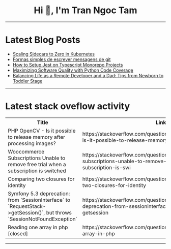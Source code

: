 <h1 align="center">Hi 👋, I'm Tran Ngoc Tam</h1>

---

# Latest Blog Posts 
<!-- BLOG-POST-LIST:START -->
- [Scaling Sidecars to Zero in Kubernetes](https://dev.to/fermyon/scaling-sidecars-to-zero-in-kubernetes-2m23)
- [Formas simples de escrever mensagens de git](https://dev.to/raulbattistini/formas-simples-de-escrever-mensagens-de-git-29do)
- [How to Setup Jest on Typescript Monorepo Projects](https://dev.to/mikhaelesa/how-to-setup-jest-on-typescript-monorepo-projects-o4d)
- [Maximizing Software Quality with Python Code Coverage](https://dev.to/keploy/maximizing-software-quality-with-python-code-coverage-2i69)
- [Balancing Life as a Remote Developer and a Dad: Tips from Newborn to Toddler Stage](https://dev.to/danjiro/balancing-life-as-a-remote-developer-and-a-dad-tips-from-newborn-to-toddler-stage-43c1)
<!-- BLOG-POST-LIST:END -->

---

# Latest stack oveflow activity
<table>
  <tr><th>Title</th><th>Link</th></tr>
  <!-- STACKOVERFLOW:START --><tr><td>PHP OpenCV - Is it possible to release memory after processing images?</td><td>https://stackoverflow.com/questions/78613523/php-opencv-is-it-possible-to-release-memory-after-processing-images</td></tr><tr><td>Woocommerce Subscriptions Unable to remove free trial when a subscription is switched</td><td>https://stackoverflow.com/questions/78613447/woocommerce-subscriptions-unable-to-remove-free-trial-when-a-subscription-is-swi</td></tr><tr><td>Comparing two closures for identity</td><td>https://stackoverflow.com/questions/78613396/comparing-two-closures-for-identity</td></tr><tr><td>Symfony 5.3 deprecation: from `SessionInterface` to `RequestStack-&gt;getSession&lpar;&rpar;`, but throws `SessionNotFoundException`</td><td>https://stackoverflow.com/questions/78613388/symfony-5-3-deprecation-from-sessioninterface-to-requeststack-getsession</td></tr><tr><td>Reading one array in php [closed]</td><td>https://stackoverflow.com/questions/78612742/reading-one-array-in-php</td></tr><!-- STACKOVERFLOW:END -->
</table>

---


